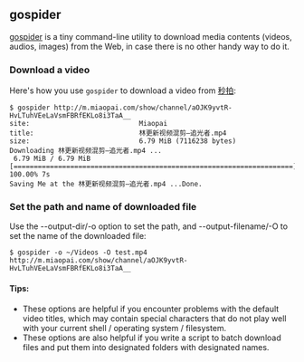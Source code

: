 ## gospider

[gospider](https://github.com/cnych/gospider) is a tiny command-line utility to download media contents (videos, audios, images) from the Web, in case there is no other handy way to do it.

### Download a video

Here's how you use `gospider` to download a video from [秒拍](http://m.miaopai.com/show/channel/aOJK9yvtR-HvLTuhVEeLaVsmFBRfEKLo8i3TaA__):

```console
$ gospider http://m.miaopai.com/show/channel/aOJK9yvtR-HvLTuhVEeLaVsmFBRfEKLo8i3TaA__
site:                           Miaopai
title:                          林更新视频混剪—追光者.mp4
size:                           6.79 MiB (7116238 bytes)
Downloading 林更新视频混剪—追光者.mp4 ...
 6.79 MiB / 6.79 MiB [=====================================================================] 100.00% 7s
Saving Me at the 林更新视频混剪—追光者.mp4 ...Done.
```

### Set the path and name of downloaded file

Use the --output-dir/-o option to set the path, and --output-filename/-O to set the name of the downloaded file:

```console
$ gospider -o ~/Videos -O test.mp4 http://m.miaopai.com/show/channel/aOJK9yvtR-HvLTuhVEeLaVsmFBRfEKLo8i3TaA__
```

#### Tips:

* These options are helpful if you encounter problems with the default video titles, which may contain special characters that do not play well with your current shell / operating system / filesystem.
* These options are also helpful if you write a script to batch download files and put them into designated folders with designated names.